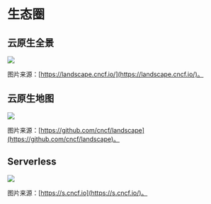 # 生态圈

## 云原生全景 <a id="yun-yuan-sheng-quan-jing"></a>

![](https://blobscdn.gitbook.com/v0/b/gitbook-28427.appspot.com/o/assets%2F-LDAOok5ngY4pc1lEDes%2F-LM_rqip-tinVoiFZE0I%2F-LM_sCeZwpOym996-jWe%2FCloudNativeLandscape.png?generation=1537160044779947&alt=media)

图片来源：[https://landscape.cncf.io/](https://landscape.cncf.io/)。

## 云原生地图 <a id="yun-yuan-sheng-di-tu"></a>

![](https://blobscdn.gitbook.com/v0/b/gitbook-28427.appspot.com/o/assets%2F-LDAOok5ngY4pc1lEDes%2F-LM_rqip-tinVoiFZE0I%2F-LM_sCea-H3HYFvnAEoz%2FCNCF_TrailMap_latest.png?generation=1537160045191133&alt=media)

图片来源：[https://github.com/cncf/landscape](https://github.com/cncf/landscape)。

## Serverless <a id="serverless"></a>

![](https://blobscdn.gitbook.com/v0/b/gitbook-28427.appspot.com/o/assets%2F-LDAOok5ngY4pc1lEDes%2F-LM_rqip-tinVoiFZE0I%2F-LM_sCecsnCU3VL7mGqb%2FCloudNativeLandscape_Serverless_latest.png?generation=1537160044218808&alt=media)

图片来源：[https://s.cncf.io](https://s.cncf.io/)。

